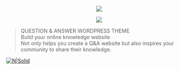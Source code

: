 <p align="center">
  <a href="https://qaengine.enginethemes.com">
    <img src="https://www.enginethemes.com/wp-content/themes/et_home_new/img/logo-text.png" />
  </a>
</p>
<p align="center">
  <a href="https://skillicons.dev">
    <img src="https://skillicons.dev/icons?i=php,js,css" />
  </a>
</p>

>QUESTION & ANSWER WORDPRESS THEME</br>
>Build your online knowledge website</br>
>Not only helps you create a Q&A website but also inspires your community to share their knowledge.

[![N|Solid](https://www.enginethemes.com/wp-content/themes/et_home_new/img/logo-text.png)](https://qaengine.enginethemes.com/)
